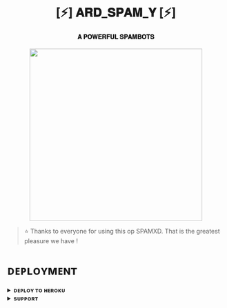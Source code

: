 <h1 align="center"><b>[⚡] 𝐀𝐑𝐃_𝐒𝐏𝐀𝐌_𝐘 [⚡]</b></h1>

<h4 align="center"> 𝐀 𝐏𝐎𝐖𝐄𝐑𝐅𝐔𝐋 𝐒𝐏𝐀𝐌𝐁𝐎𝐓𝐒</h4>

<p align="center"><a href="https://t.me/PyXen"><img src="https://telegra.ph/file/e2ca67e015be4888dfed0.mp4" width="400"></a></p>


> ⭐️ Thanks to everyone for using this op SPAMXD. That is the greatest pleasure we have !


# ᴅᴇᴘʟᴏʏᴍᴇɴᴛ


<details>
<summary><b>ᴅᴇᴘʟᴏʏ ᴛᴏ ʜᴇʀᴏᴋᴜ</b></summary>
<br>

[![Deploy](https://www.herokucdn.com/deploy/button.svg)](https://dashboard.heroku.com/new?template=https://github.com/Sagexdd/SPAMXD)

</details>


<details>
<summary><b>sᴜᴘᴘᴏʀᴛ</b></summary>
<br>

<a href="https://t.me/ll_SHARABI_WORLD_ll"><img src="https://img.shields.io/badge/Join-Telegram%20Channel-red.svg?logo=Telegram"></a>

</details>
